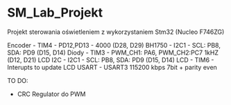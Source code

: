 # SM_Lab_Projekt
 Projekt sterowania oświetleniem z wykorzystaniem Stm32 (Nucleo F746ZG)

 
 Encoder - TIM4 - PD12,PD13 - 4000 (D28, D29)
 BH1750 - I2C1 - SCL: PB8, SDA: PD9 (D15, D14)
 Diody - TIM3 - PWM_CH1: PA6, PWM_CH2:PC7   1kHZ  (D12, D21)
 LCD I2C - I2C1 - SCL: PB8, SDA: PD9 (D15, D14)
 LCD - TIM6 - Interupts to update LCD
 USART - USART3 115200 kbps 7bit + parity even
 
 TO DO: 
 
 + CRC
 Regulator do PWM 
 